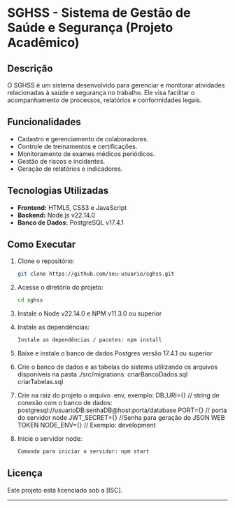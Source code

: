 # SGHSS - Sistema de Gestão de Saúde e Segurança (Projeto Acadêmico)

## Descrição
O SGHSS é um sistema desenvolvido para gerenciar e monitorar atividades relacionadas à saúde e segurança no trabalho. Ele visa facilitar o acompanhamento de processos, relatórios e conformidades legais.

## Funcionalidades
- Cadastro e gerenciamento de colaboradores.
- Controle de treinamentos e certificações.
- Monitoramento de exames médicos periódicos.
- Gestão de riscos e incidentes.
- Geração de relatórios e indicadores.

## Tecnologias Utilizadas
- **Frontend:**  HTML5, CSS3 e JavaScript 
- **Backend:**  Node.js v22.14.0 
- **Banco de Dados:** PostgreSQL v17.4.1

## Como Executar
1. Clone o repositório:
    ```bash
    git clone https://github.com/seu-usuario/sghss.git
    ```
2. Acesse o diretório do projeto:
    ```bash
    cd sghss
    ```

3. Instale o Node v22.14.0 e NPM v11.3.0 ou superior

4. Instale as dependências:
    ```bash
    Instale as dependências / pacotes: npm install
    ```
5. Baixe e instale o banco de dados Postgres versão 17.4.1 ou superior

6. Crie o banco de dados e as tabelas do sistema utilizando os arquivos disponíveis na pasta ./src/migrations:
    criarBancoDados.sql
    criarTabelas.sql

7. Crie na raiz do projeto o arquivo .env, exemplo:
    DB_URI={} // string de conexão com o banco de dados: postgresql://usuarioDB:senhaDB@host:porta/database
    PORT={} // porta do servidor node
    JWT_SECRET={} //Senha para geração do JSON WEB TOKEN
    NODE_ENV={} // Exemplo: development
 

8. Inicie o servidor node:
    ```bash
    Comando para iniciar o servidor: npm start
    ```

## Licença
Este projeto está licenciado sob a [ISC].

---